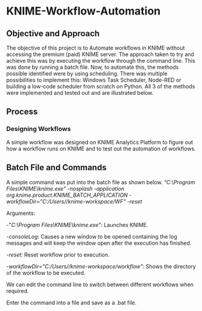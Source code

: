 # KNIME-Workflow-Automation

## Objective and Approach
The objective of this project is to Automate workflows in KNIME without accessing the premium (paid) KNIME server. The approach taken to try and achieve this was by executing the workflow through the command line. This was done by running a batch file. Now, to automate this, the methods possible identified were by using scheduling. There was multiple possibilities to implement this: Windows Task Scheduler, Node-RED or building a low-code scheduler from scratch on Python. All 3 of the methods were implemented and tested out and are illustrated below.


## Process
### Designing Workflows
A simple workflow was designed on KNIME Analytics Platform to figure out how a workflow runs on KNIME and to test out the automation of workflows.


## Batch File and Commands
A simple command was put into the batch file as shown below.
*"C:\Program Files\KNIME\knime.exe" -nosplash -application org.knime.product.KNIME_BATCH_APPLICATION 
-workflowDir="C:/Users/<user>/knime-workspace/WF" -reset*

Arguments:

-"*C:\Program Files\KNIME\knime.exe*": Launches KNIME.

-*consoleLog*: Causes a new window to be opened containing the log messages and will keep the window open after the execution has finished.

*-reset*: Reset workflow prior to execution.

*-workflowDir="C:/Users/<user>/knime-workspace/workflow"*: 
Shows the directory of the workflow to be executed.

We can edit the command line to switch between different workflows when required.

Enter the command into a file and save as a .bat file.
